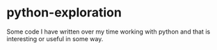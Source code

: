 # python-exploration
Some code I have written over my time working with python and that is interesting or useful in some way.
